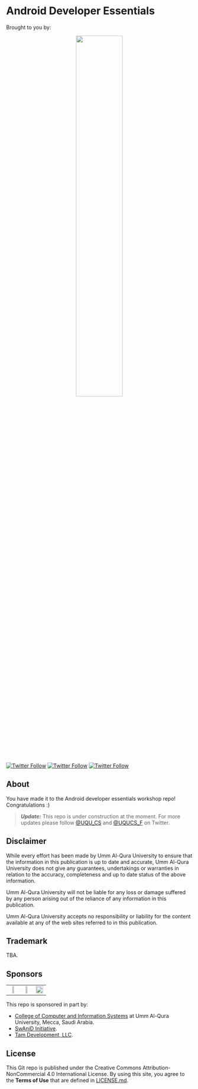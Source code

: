 # Android Developer Essentials

Brought to you by:
<div align="center"><img src="https://raw.github.com/youldash/iOS/master/Misc/CS%20B.png" width="50%" /></div>

[![Twitter Follow](https://img.shields.io/twitter/follow/youldash.svg?style=social?style=plastic)](https://twitter.com/youldash)
[![Twitter Follow](https://img.shields.io/twitter/follow/UQU_CS.svg?style=social?style=plastic)](https://twitter.com/UQU_CS)
[![Twitter Follow](https://img.shields.io/twitter/follow/UQUCS_F.svg?style=social?style=plastic)](https://twitter.com/UQUCS_F)

## About

You have made it to the Android developer essentials workshop repo! Congratulations :)

> ***Update:*** This repo is under construction at the moment. For more updates please follow [@UQU_CS](https://twitter.com/UQU_CS) and [@UQUCS_F](https://twitter.com/UQUCS_F) on Twitter.

## Disclaimer

While every effort has been made by Umm Al-Qura University to ensure that the information in this publication is up to date and accurate, Umm Al-Qura University does not give any guarantees, undertakings or warranties in relation to the accuracy, completeness and up to date status of the above information.

Umm Al-Qura University will not be liable for any loss or damage suffered by any person arising out of the reliance of any information in this publication.

Umm Al-Qura University accepts no responsibility or liability for the content available at any of the web sites referred to in this publication.

## Trademark

TBA.

## Sponsors

<div align="center">
	<table border="0">
		<tr>
			<td align="center"><img src="https://raw.github.com/youldash/NCCC/master/misc/UQU-LOGO-1024x731.png" width="50%" /></td>
			<td align="center"><img src="https://raw.github.com/youldash/iOS/master/Misc/SWANID.png" width="50%" /></td>
			<td align="center"><img src="https://raw.github.com/youldash/iOS/master/Misc/TAM.png" width="100%" /></td>
		</tr>
	</table>
</div>

This repo is sponsored in part by:
- [College of Computer and Information Systems](http://cis.uqu.edu.sa/) at Umm Al-Qura University, Mecca, Saudi Arabia.
- [SwAniD Initiative](http://www.swanid.org/).
- [Tam Development, LLC](http://tam.sa/).

## License

This Git repo is published under the Creative Commons Attribution-NonCommercial 4.0 International License. By using this site, you agree to the **Terms of Use** that are defined in [LICENSE.md](https://github.com/youldash/iOS/blob/master/LICENSE.md).
